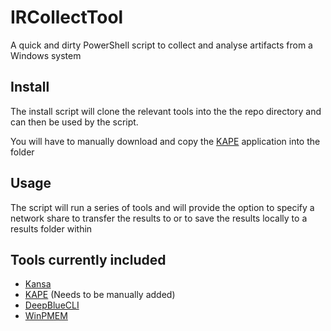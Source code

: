 # IRCollectTool

A quick and dirty PowerShell script to collect and analyse artifacts from a Windows system

## Install

The install script will clone the relevant tools into the the repo directory and can then be used by the script.

You will have to manually download and copy the [KAPE](https://www.kroll.com/en/services/cyber-risk/incident-response-litigation-support/kroll-artifact-parser-extractor-kape) application into the folder 



## Usage 

The script will run a series of tools and will provide the option to specify a network share to transfer the results to or to save the results locally to a results folder within 

## Tools currently included

- [Kansa](https://github.com/davehull/Kansa) 
- [KAPE](https://www.kroll.com/en/services/cyber-risk/incident-response-litigation-support/kroll-artifact-parser-extractor-kape) (Needs to be manually added) 
- [DeepBlueCLI](https://github.com/sans-blue-team/DeepBlueCLI)
- [WinPMEM](https://github.com/Velocidex/WinPmem)

